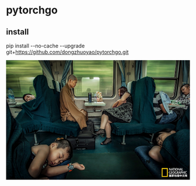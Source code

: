 # pytorchgo


## install

pip install --no-cache --upgrade git+https://github.com/dongzhuoyao/pytorchgo.git

![sengnv.jpg](sengnv.jpg)



